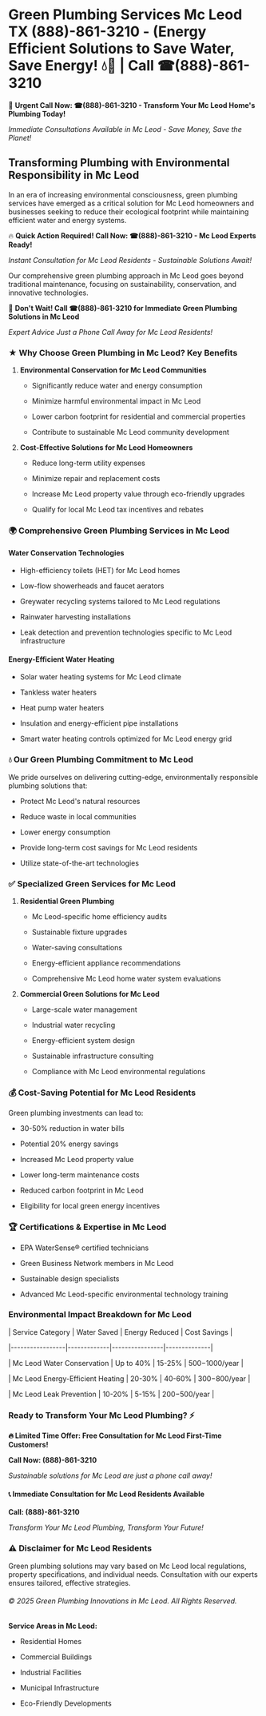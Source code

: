 # Green Plumbing Services Mc Leod TX (888)-861-3210 - (Energy Efficient Solutions to Save Water, Save Energy! 💧🌿 | Call ☎(888)-861-3210

🚨 **Urgent Call Now: ☎(888)-861-3210 - Transform Your Mc Leod Home's Plumbing Today!**
*Immediate Consultations Available in Mc Leod - Save Money, Save the Planet!*

## Transforming Plumbing with Environmental Responsibility in Mc Leod

In an era of increasing environmental consciousness, green plumbing services have emerged as a critical solution for Mc Leod homeowners and businesses seeking to reduce their ecological footprint while maintaining efficient water and energy systems. 

🔥 **Quick Action Required! Call Now: ☎(888)-861-3210 - Mc Leod Experts Ready!**
*Instant Consultation for Mc Leod Residents - Sustainable Solutions Await!*

Our comprehensive green plumbing approach in Mc Leod goes beyond traditional maintenance, focusing on sustainability, conservation, and innovative technologies.

🚨 **Don't Wait! Call ☎(888)-861-3210 for Immediate Green Plumbing Solutions in Mc Leod**
*Expert Advice Just a Phone Call Away for Mc Leod Residents!*

### ★ Why Choose Green Plumbing in Mc Leod? Key Benefits

1. **Environmental Conservation for Mc Leod Communities** 
   - Significantly reduce water and energy consumption
   - Minimize harmful environmental impact in Mc Leod
   - Lower carbon footprint for residential and commercial properties
   - Contribute to sustainable Mc Leod community development

2. **Cost-Effective Solutions for Mc Leod Homeowners** 
   - Reduce long-term utility expenses
   - Minimize repair and replacement costs
   - Increase Mc Leod property value through eco-friendly upgrades
   - Qualify for local Mc Leod tax incentives and rebates

### 🌍 Comprehensive Green Plumbing Services in Mc Leod

#### Water Conservation Technologies
- High-efficiency toilets (HET) for Mc Leod homes
- Low-flow showerheads and faucet aerators
- Greywater recycling systems tailored to Mc Leod regulations
- Rainwater harvesting installations
- Leak detection and prevention technologies specific to Mc Leod infrastructure

#### Energy-Efficient Water Heating
- Solar water heating systems for Mc Leod climate
- Tankless water heaters
- Heat pump water heaters
- Insulation and energy-efficient pipe installations
- Smart water heating controls optimized for Mc Leod energy grid

### 💧 Our Green Plumbing Commitment to Mc Leod

We pride ourselves on delivering cutting-edge, environmentally responsible plumbing solutions that:
- Protect Mc Leod's natural resources
- Reduce waste in local communities
- Lower energy consumption
- Provide long-term cost savings for Mc Leod residents
- Utilize state-of-the-art technologies

### ✅ Specialized Green Services for Mc Leod

1. **Residential Green Plumbing**
   - Mc Leod-specific home efficiency audits
   - Sustainable fixture upgrades
   - Water-saving consultations
   - Energy-efficient appliance recommendations
   - Comprehensive Mc Leod home water system evaluations

2. **Commercial Green Solutions for Mc Leod**
   - Large-scale water management
   - Industrial water recycling
   - Energy-efficient system design
   - Sustainable infrastructure consulting
   - Compliance with Mc Leod environmental regulations

### 💰 Cost-Saving Potential for Mc Leod Residents

Green plumbing investments can lead to:
- 30-50% reduction in water bills
- Potential 20% energy savings
- Increased Mc Leod property value
- Lower long-term maintenance costs
- Reduced carbon footprint in Mc Leod
- Eligibility for local green energy incentives

### 🏆 Certifications & Expertise in Mc Leod

- EPA WaterSense® certified technicians
- Green Business Network members in Mc Leod
- Sustainable design specialists
- Advanced Mc Leod-specific environmental technology training

### Environmental Impact Breakdown for Mc Leod

| Service Category | Water Saved | Energy Reduced | Cost Savings |
|-----------------|-------------|----------------|--------------|
| Mc Leod Water Conservation | Up to 40% | 15-25% | $500-$1000/year |
| Mc Leod Energy-Efficient Heating | 20-30% | 40-60% | $300-$800/year |
| Mc Leod Leak Prevention | 10-20% | 5-15% | $200-$500/year |

### Ready to Transform Your Mc Leod Plumbing? ⚡

**🔥 Limited Time Offer: Free Consultation for Mc Leod First-Time Customers!**

**Call Now: (888)-861-3210**
*Sustainable solutions for Mc Leod are just a phone call away!*

#### 📞 Immediate Consultation for Mc Leod Residents Available

**Call: (888)-861-3210**
*Transform Your Mc Leod Plumbing, Transform Your Future!*

### ⚠️ Disclaimer for Mc Leod Residents

Green plumbing solutions may vary based on Mc Leod local regulations, property specifications, and individual needs. Consultation with our experts ensures tailored, effective strategies.

###### © 2025 Green Plumbing Innovations in Mc Leod. All Rights Reserved.

**Service Areas in Mc Leod:** 
- Residential Homes
- Commercial Buildings
- Industrial Facilities
- Municipal Infrastructure
- Eco-Friendly Developments